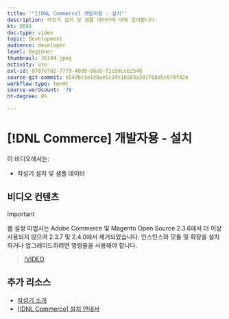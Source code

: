```yaml
---
title: '"[!DNL Commerce] 개발자용 - 설치"'
description: 작성기 설치 및 샘플 데이터에 대해 알아봅니다.
kt: 5692
doc-type: video
topic: Development
audience: developer
level: Beginner
thumbnail: 36194.jpeg
activity: use
exl-id: 070fe7d2-77f9-40d9-86e8-f2c8dccb2548
source-git-commit: e540bc1e1c8ae5c34c16503a381f6bd5c674f824
workflow-type: tm+mt
source-wordcount: '78'
ht-degree: 0%

---
```


# [!DNL Commerce] 개발자용 - 설치

이 비디오에서는:

- 작성기 설치 및 샘플 데이터

## 비디오 컨텐츠

>[!IMPORTANT]
>
>웹 설정 마법사는 Adobe Commerce 및 Magento Open Source 2.3.6에서 더 이상 사용되지 않으며 2.3.7 및 2.4.0에서 제거되었습니다. 인스턴스와 모듈 및 확장을 설치하거나 업그레이드하려면 명령줄을 사용해야 합니다.

>[!VIDEO](https://video.tv.adobe.com/v/36194?quality=12&learn=on)

## 추가 리소스

- [작성기 소개](https://devdocs.magento.com/guides/v2.4/extension-dev-guide/intro/intro-composer.html)
- [[!DNL Commerce] 설치 안내서](https://devdocs.magento.com/guides/v2.4/install-gde/install-flow-diagram.html)
